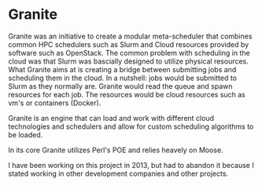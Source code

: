# Granite

Granite was an initiative to create a modular meta-scheduler that combines common HPC schedulers such as Slurm and Cloud resources provided by software such as OpenStack.
The common problem with scheduling in the cloud was that Slurm was bascially designed to utilize physical resources. What Granite aims at is creating a bridge between submitting jobs and scheduling them in the cloud. In a nutshell: jobs would be submitted to Slurm as they normally are. Granite would read the queue and spawn resources for each job. The resources would be cloud resources such as vm's or containers (Docker).

Granite is an engine that can load and work with different cloud technologies and schedulers and allow for custom scheduling algorithms to be loaded.

In its core Granite utilizes Perl's POE and relies heavely on Moose.

I have been working on this project in 2013, but had to abandon it because I stated working in other development companies and other projects.
